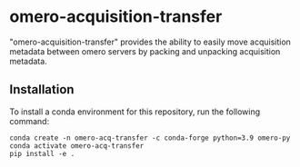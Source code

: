 # omero-acquisition-transfer
"omero-acquisition-transfer" provides the ability to easily move acquisition metadata between omero servers by packing and unpacking acquisition metadata.

## Installation
To install a conda environment for this repository, run the following command:
```
conda create -n omero-acq-transfer -c conda-forge python=3.9 omero-py
conda activate omero-acq-transfer
pip install -e .
```

